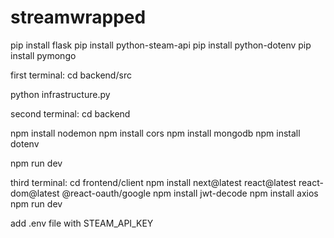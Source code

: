 # streamwrapped

pip install flask
pip install python-steam-api
pip install python-dotenv
pip install pymongo

first terminal:
cd backend/src

python infrastructure.py

second terminal:
cd backend

npm install nodemon
npm install cors
npm install mongodb
npm install dotenv

npm run dev

third terminal:
cd frontend/client
npm install next@latest react@latest react-dom@latest @react-oauth/google
npm install jwt-decode
npm install axios
npm run dev

add .env file with STEAM_API_KEY
